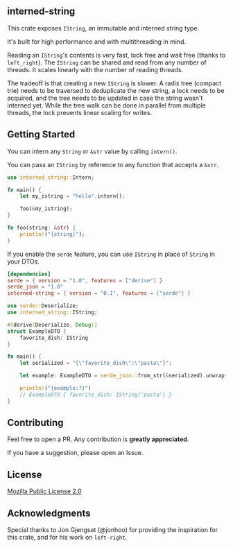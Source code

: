 ## interned-string

This crate exposes `IString`, an immutable and interned string type.

It's built for high performance and with multithreading in mind.

Reading an `IString`'s contents is very fast, lock free and wait free (thanks to `left_right`).
The `IString` can be shared and read from any number of threads.
It scales linearly with the number of reading threads.

The tradeoff is that creating a new `IString` is slower.
A radix tree (compact trie) needs to be traversed to deduplicate the new string,
a lock needs to be acquired, and the tree needs to be updated in case the string wasn't interned yet.
While the tree walk can be done in parallel from multiple threads, the lock prevents linear scaling for writes.

<!-- GETTING STARTED -->
## Getting Started

You can intern any `String` or `&str` value by calling `intern()`.

You can pass an `IString` by reference to any function that accepts a `&str`.

```rust
use interned_string::Intern;

fn main() {
    let my_istring = "hello".intern();

    foo(&my_istring);
}

fn foo(string: &str) {
    println!("{string}");
}
```

If you enable the `serde` feature, you can use `IString` in place of `String` in your DTOs.

```toml
[dependencies]
serde = { version = "1.0", features = ["derive"] }
serde_json = "1.0"
interned-string = { version = "0.1", features = ["serde"] }
```

```rust
use serde::Deserialize;
use interned_string::IString;

#[derive(Deserialize, Debug)]
struct ExampleDTO {
    favorite_dish: IString
}

fn main() {
    let serialized = "{\"favorite_dish\":\"pasta\"}";

    let example: ExampleDTO = serde_json::from_str(&serialized).unwrap();

    println!("{example:?}")
    // ExampleDTO { favorite_dish: IString("pasta") }
}

```

## Contributing

Feel free to open a PR. Any contribution is **greatly appreciated**.

If you have a suggestion, please open an Issue.

## License

[Mozilla Public License 2.0](https://www.mozilla.org/en-US/MPL/2.0/)

## Acknowledgments

Special thanks to Jon Gjengset (@jonhoo) for providing the inspiration for this crate, and for his work on `left-right`.
